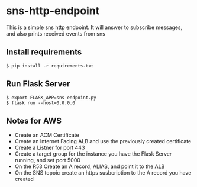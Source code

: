 # sns-http-endpoint

This is a simple sns http endpoint.
It will answer to subscribe messages, and also prints received events from sns

## Install requirements
```shell
$ pip install -r requirements.txt
```

## Run Flask Server
```shell
$ export FLASK_APP=sns-endpoint.py
$ flask run --host=0.0.0.0
```

## Notes for AWS
- Create an ACM Certificate
- Create an Internet Facing ALB and use the previously created certificate
- Create a Listner for port 443
- Create a target group for the instance you have the Flask Server running, and set port 5000
- On the R53 Create an A record, ALIAS, and point it to the ALB
- On the SNS topoic create an https susbcription to the A record you have created
